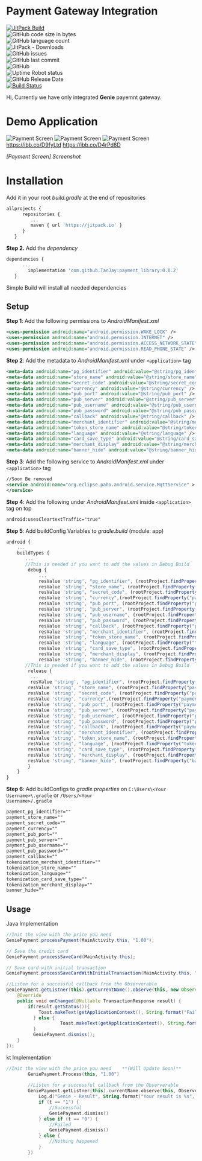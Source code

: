 
  
  
  
  
# Payment Gateway Integration  
[![JitPack Build](https://jitpack.io/v/TanJay/payment_library.svg)](https://jitpack.io/#TanJay/payment_library)  
![GitHub code size in bytes](https://img.shields.io/github/languages/code-size/TanJay/payment_library.svg)  
![GitHub language count](https://img.shields.io/github/languages/count/TanJay/payment_library.svg)  
![JitPack - Downloads](https://img.shields.io/jitpack/dm/github/TanJay/payment_library.svg)  
![GitHub issues](https://img.shields.io/github/issues/TanJay/payment_library.svg)  
![GitHub last commit](https://img.shields.io/github/last-commit/TanJay/payment_library.svg)  
![GitHub](https://img.shields.io/github/license/TanJay/payment_library.svg)  
![Uptime Robot status](https://img.shields.io/uptimerobot/status/m782945181-ad584048798a2d55463d26c8.svg)  
![GitHub Release Date](https://img.shields.io/github/release-date/TanJay/payment_library.svg)  
[![Build Status](https://travis-ci.org/TanJay/payment_library.svg?branch=master)](https://travis-ci.org/TanJay/payment_library)  
  
Hi, Currently we have only integrated **Genie** payemnt gateway.  
  
# Demo Application  
  
![Payment Screen](https://i.ibb.co/pdgtF6B/PHOTO-2020-03-29-03-11-25-2.jpg)
![Payment Screen](https://i.ibb.co/jyk2HTt/PHOTO-2020-03-29-03-11-25-1.jpg)
![Payment Screen](https://i.ibb.co/kKmVZ9g/PHOTO-2020-03-29-03-11-26.jpg)
https://ibb.co/D9fyLtd
https://ibb.co/D4rPd8D  
  
*[Payment Screen] Screenshot*  
  
# Installation  
  
Add it in your root *build.gradle* at the end of repositories  
  
```javascript  
allprojects {  
      repositories {  
         ...  
         maven { url 'https://jitpack.io' }  
      }  
   }  
```  
**Step 2.** Add the *dependency*  
```javascript  
dependencies {  
      ...  
        implementation 'com.github.TanJay:payment_library:0.0.2'  
   }  
```  
 Simple Build will install all needed dependencies  
  
## Setup  
  
**Step 1**: Add the following permissions  to *AndroidManifest.xml*  
```xml  
<uses-permission android:name="android.permission.WAKE_LOCK" />  
<uses-permission android:name="android.permission.INTERNET" />  
<uses-permission android:name="android.permission.ACCESS_NETWORK_STATE" />  
<uses-permission android:name="android.permission.READ_PHONE_STATE" />  
```  
**Step 2**: Add the metadata  to *AndroidManifest.xml* under <code>\<application\></code> tag  
```xml  
<meta-data android:name="pg_identifier" android:value="@string/pg_identifier" />  
<meta-data android:name="store_name" android:value="@string/store_name" />  
<meta-data android:name="secret_code" android:value="@string/secret_code" />  
<meta-data android:name="currency" android:value="@string/currency" />  
<meta-data android:name="pub_port" android:value="@string/pub_port" />  
<meta-data android:name="pub_server" android:value="@string/pub_server" />  
<meta-data android:name="pub_username" android:value="@string/pub_username" />  
<meta-data android:name="pub_password" android:value="@string/pub_password" />  
<meta-data android:name="callback" android:value="@string/callback" />  
<meta-data android:name="merchant_identifier" android:value="@string/merchant_identifier" />  
<meta-data android:name="token_store_name" android:value="@string/token_store_name" />  
<meta-data android:name="language" android:value="@string/language" />  
<meta-data android:name="card_save_type" android:value="@string/card_save_type" />  
<meta-data android:name="merchant_display" android:value="@string/merchant_display" />  
<meta-data android:name="banner_hide" android:value="@string/banner_hide" />
```  
  
**Step 3**: Add the following service to  *AndroidManifest.xml* under <code>\<application\></code> tag  
```xml  
//Soon Be removed
<service android:name="org.eclipse.paho.android.service.MqttService" >  
</service>  
```  
  
**Step 4**: Add the following under *AndroidManifest.xml* inside <code>\<application\></code> tag on top  
```xml  
android:usesCleartextTraffic="true"  
```  
  
**Step 5**: Add buildConfig Variables to *gradle.build* (module: app)  
```javascript  
android {  
    ...  
    buildTypes {  
       ...  
       //This is needed if you want to add the values in Debug Build  
        debug {  
            ...  
            resValue 'string', "pg_identifier", (rootProject.findProperty("payment_pg_identifier") ?: "0")  
			resValue 'string', "store_name", (rootProject.findProperty("payment_store_name") ?: "0")  
			resValue 'string', "secret_code", (rootProject.findProperty("payment_secret_code") ?: "0")  
			resValue 'string', "currency",(rootProject.findProperty("payment_currency") ?: "0")  
			resValue 'string', "pub_port", (rootProject.findProperty("payment_pub_port") ?: "0")  
			resValue 'string', "pub_server", (rootProject.findProperty("payment_pub_server") ?: "0")  
			resValue 'string', "pub_username", (rootProject.findProperty("payment_pub_username") ?: "0")  
			resValue 'string', "pub_password", (rootProject.findProperty("payment_pub_password") ?: "0")  
			resValue 'string', "callback", (rootProject.findProperty("payment_callback") ?: "0")  
			resValue 'string', "merchant_identifier", (rootProject.findProperty("tokenization_merchant_identifier") ?: "0")  
			resValue 'string', "token_store_name", (rootProject.findProperty("tokenization_store_name") ?: "0")  
			resValue 'string', "language", (rootProject.findProperty("tokenization_language") ?: "0")  
			resValue 'string', "card_save_type", (rootProject.findProperty("tokenization_card_save_type") ?: "0")  
			resValue 'string', "merchant_display", (rootProject.findProperty("tokenization_merchant_display") ?: "0")  
			resValue 'string', "banner_hide", (rootProject.findProperty("banner_hide") ?: "0")  
       //This is needed if you want to add the values in Debug Build  
        release {  
         ...  
         resValue 'string', "pg_identifier", (rootProject.findProperty("payment_pg_identifier") ?: "0")  
		resValue 'string', "store_name", (rootProject.findProperty("payment_store_name") ?: "0")  
		resValue 'string', "secret_code", (rootProject.findProperty("payment_secret_code") ?: "0")  
		resValue 'string', "currency",(rootProject.findProperty("payment_currency") ?: "0")  
		resValue 'string', "pub_port", (rootProject.findProperty("payment_pub_port") ?: "0")  
		resValue 'string', "pub_server", (rootProject.findProperty("payment_pub_server") ?: "0")  
		resValue 'string', "pub_username", (rootProject.findProperty("payment_pub_username") ?: "0")  
		resValue 'string', "pub_password", (rootProject.findProperty("payment_pub_password") ?: "0")  
		resValue 'string', "callback", (rootProject.findProperty("payment_callback") ?: "0")  
		resValue 'string', "merchant_identifier", (rootProject.findProperty("tokenization_merchant_identifier") ?: "0")  
		resValue 'string', "token_store_name", (rootProject.findProperty("tokenization_store_name") ?: "0")  
		resValue 'string', "language", (rootProject.findProperty("tokenization_language") ?: "0")  
		resValue 'string', "card_save_type", (rootProject.findProperty("tokenization_card_save_type") ?: "0")  
		resValue 'string', "merchant_display", (rootProject.findProperty("tokenization_merchant_display") ?: "0")  
		resValue 'string', "banner_hide", (rootProject.findProperty("banner_hide") ?: "0") 
        }  
    }  
}  
```  
  
**Step 6**: Add buildConfigs to *gradle.properties* on <code>C:\\Users\\\<Your Username>\\.gradle</code> or <code>/Users/\<Your Username>/.gradle</code>  
```css    
payment_pg_identifier=""    
payment_store_name=""    
payment_secret_code=""    
payment_currency=""    
payment_pub_port=""    
payment_pub_server=""    
payment_pub_username=""    
payment_pub_password=""    
payment_callback=""    
tokenization_merchant_identifier=""
tokenization_store_name=""
tokenization_language=""
tokenization_card_save_type=""
tokenization_merchant_display=""
banner_hide=""
```    
    
## Usage    
    
Java Implementation    
```java    
//Init the view with the price you need    
GeniePayment.processPayment(MainActivity.this, "1.00");

// Save the credit card
GeniePayment.processSaveCard(MainActivity.this);

// Save card with initial transaction
GeniePayment.processSaveCardWithInitialTransaction(MainActivity.this, "1.00");

//Listen for a successful callback from the Observerable    
GeniePayment.getListner(this).getCurrentName().observe(this, new Observer<TransactionResponse>() {  
    @Override  
	public void onChanged(@Nullable TransactionResponse result) {  
        if(result.getStatus()){  
            Toast.makeText(getApplicationContext(), String.format("Failed: %s", result.getMessage()), Toast.LENGTH_LONG).show();  
		  } else {  
		            Toast.makeText(getApplicationContext(), String.format("Success: %s", result.getMessage()), Toast.LENGTH_LONG).show();  
		  }  
		  GeniePayment.dismiss();  
	}  
});
```    
    
kt Implementation    
```kotlin    
//Init the view with the price you need    **(Will Update Soon)**
        GeniePayment.Process(this, "1.00")    
    
        //Listen for a successful callback from the Observerable    
        GeniePayment.getListner(this).currentName.observe(this, Observer<String> { t ->    
            Log.d("Genie - Result", String.format("Your result is %s", t))    
            if (t == "1") {    
                //Successful    
                GeniePayment.dismiss()    
            } else if (t == "0") {    
                //Failed    
                GeniePayment.dismiss()    
            } else {    
                //Nothing happened    
            }    
        })    
```
